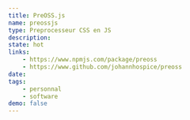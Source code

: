 ```yaml
---
title: PreOSS.js
name: preossjs
type: Preprocesseur CSS en JS
description: 
state: hot
links: 
	- https://www.npmjs.com/package/preoss
	- https://www.github.com/johannhospice/preoss
date:
tags: 
	- personnal
	- software
demo: false
---
```

